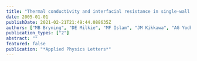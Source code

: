 ```yaml
---
title: "Thermal conductivity and interfacial resistance in single-wall carbon nanotube epoxy composites"
date: 2005-01-01
publishDate: 2021-02-21T21:49:44.088635Z
authors: ["MB Bryning", "DE Milkie", "MF Islam", "JM Kikkawa", "AG Yodh"]
publication_types: ["2"]
abstract: ""
featured: false
publication: "*Applied Physics Letters*"
---
```


